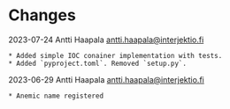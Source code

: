 # Changes


2023-07-24  Antti Haapala  <antti.haapala@interjektio.fi>

    * Added simple IOC conainer implementation with tests.
    * Added `pyproject.toml`. Removed `setup.py`.

2023-06-29  Antti Haapala  <antti.haapala@interjektio.fi>

    * Anemic name registered

